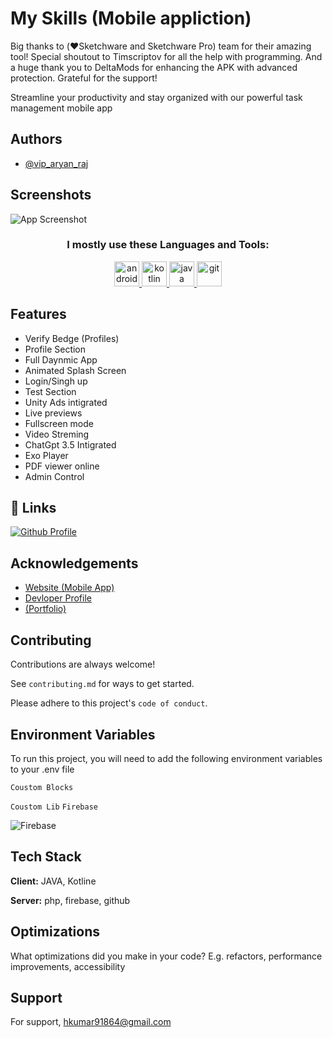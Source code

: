 
# My Skills (Mobile appliction)



Big thanks to (❤️Sketchware and Sketchware Pro) team for their amazing tool! Special shoutout to Timscriptov for all the help with programming. And a huge thank you to DeltaMods for enhancing the APK with advanced protection. Grateful for the support!

Streamline your productivity and stay organized with our powerful task management mobile app
## Authors

- [@vip_aryan_raj](https://www.instagram.com/vip_aryan_raj/)


## Screenshots

![App Screenshot](https://firebasestorage.googleapis.com/v0/b/polytechnic-acadmy.appspot.com/o/Screenshot%202024-07-15%20at%204.21.38%20PM.png?alt=media&token=cc504c18-cd7a-4622-8381-47be624934ea)

<h3 align="center">I mostly use these Languages and Tools:</h3>

<p align="center"> 
  <a href="https://www.android.com/" target="_blank"> 
    <img src="https://www.freepnglogos.com/uploads/android-logo-png/android-logo-0.png" alt="android" width="40" height="40"/> 
  </a>
  <a href="https://kotlinlang.org/" target="_blank"> 
    <img src="https://brandslogos.com/wp-content/uploads/images/large/kotlin-logo.png" alt="kotlin" width="40" height="40"/> 
  </a>  
  <a href="https://java.com/" target="_blank"> 
    <img src="https://brandslogos.com/wp-content/uploads/images/large/java-logo-1.png" alt="java" width="40" height="40"/> 
  </a> 
 
  <a href="https://git-scm.com/" target="_blank"> 
    <img src="https://www.vectorlogo.zone/logos/git-scm/git-scm-icon.svg" alt="git" width="40" height="40"/> 
  </a>
</p>



## Features

- Verify Bedge (Profiles)
- Profile Section
- Full Daynmic App
- Animated Splash Screen
- Login/Singh up 
- Test Section
- Unity Ads intigrated
- Live previews
- Fullscreen mode
- Video Streming
- ChatGpt 3.5 Intigrated
- Exo Player
- PDF viewer online
- Admin Control


## 🔗 Links
[![Github Profile](https://img.shields.io/badge/my_portfolio-000?style=for-the-badge&logo=ko-fi&logoColor=white)](https://my-skills-app-bucket-1.s3.amazonaws.com/index.html)




## Acknowledgements

 - [Website (Mobile App)](https://myskillsapp4thsem.000webhostapp.com/)
 - [Devloper Profile](https://github.com/aryan6205012057)
 - [(Portfolio)](https://my-skills-app-bucket-1.s3.amazonaws.com/index.html)
## Contributing

Contributions are always welcome!

See `contributing.md` for ways to get started.

Please adhere to this project's `code of conduct`.


## Environment Variables

To run this project, you will need to add the following environment variables to your .env file

`Coustom Blocks`

`Coustom Lib` `Firebase`

![Firebase](https://img.shields.io/badge/firebase-%23039BE5.svg?style=for-the-badge&logo=firebase) 


## Tech Stack

**Client:** JAVA, Kotline

**Server:** php, firebase, github 


## Optimizations

What optimizations did you make in your code? E.g. refactors, performance improvements, accessibility


## Support

For support, hkumar91864@gmail.com 
